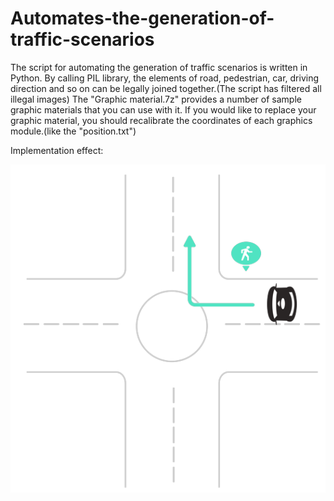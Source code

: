 # Automates-the-generation-of-traffic-scenarios
The script for automating the generation of traffic scenarios is written in Python. By calling PIL library, the elements of road, pedestrian, car, driving direction and so on can be legally joined together.(The script has filtered all illegal images)
The "Graphic material.7z" provides a number of sample graphic materials that you can use with it. If you would like to replace your graphic material, you should recalibrate the coordinates of each graphics module.(like the "position.txt")

Implementation effect:

![iamge](https://github.com/AllwenWeill/IMG/blob/main/%E6%88%AA%E5%9B%BE.png)
